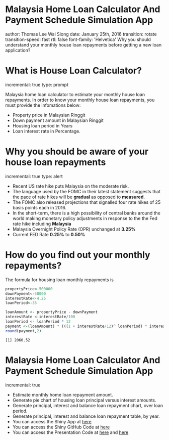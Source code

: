 Malaysia Home Loan Calculator And Payment Schedule Simulation App
========================================================
author: Thomas Lee Wai Siong
date: January 25th, 2016
transition: rotate
transition-speed: fast
rtl: false
font-family: 'Helvetica'
Why you should understand your monthly house loan repayments before getting a new loan application?

What is House Loan Calculator?
========================================================
incremental: true
type: prompt

Malaysia home loan calculator to estimate your monthly house loan repayments.
In order to know your monthly house loan repayments, you must provide the infomations below:

- Property price in Malaysian Ringgit
- Down payment amount in Malaysian Ringgit
- Housing loan period in Years
- Loan interest rate in Percentage.

Why you should be aware of your house loan repayments
========================================================
incremental: true
type: alert

- Recent US rate hike puts Malaysia on the moderate risk.
- The language used by the FOMC in their latest statement suggests that the pace of rate hikes will be **gradual** as opposed to **measured**.
- The FOMC also released projections that signalled four rate hikes of 25 basis points each in 2016.
- In the short-term, there is a high possibility of central banks around the world
making monetary policy adjustments in response to the the Fed rate hike including **Malaysia**
- Malaysia Overnight Policy Rate (OPR) unchanged at **3.25%**
- Current FED Rate **0.25%** to **0.50%**


How do you find out your monthly repayments?
========================================================

The formula for housing loan monthly repayments is

```r
propertyPrice<-500000
downPayment<-50000
interestRate<-4.25
loanPeriod<-35

loanAmount <- propertyPrice - downPayment
interestRate <-interestRate/100
loanPeriod <- loanPeriod * 12 
payment <-(loanAmount) * (((1 + interestRate/12)^ loanPeriod) * interestRate)/(12 * (((1+interestRate/12)^ loanPeriod) - 1))
round(payment,2)
```

```
[1] 2060.52
```

Malaysia Home Loan Calculator And Payment Schedule Simulation App
========================================================
incremental: true
- Estimate monthly home loan repayment amount.
- Generate pie chart of housing loan principal versus interest amounts.
- Generate principal, interest and balance loan repayment chart, over loan period.
- Generate principal, interest and balance loan repayment table, by year.
- You can access the Shiny App at [here](https://leewaisiong.shinyapps.io/ShinyWebApp/)
- You can access the Shiny GitHub Code at [here](https://github.com/flyingfox22/ShinyWebApp)
- You can access the Presentation Code at [here](https://github.com/flyingfox22/ShinyWebAppPresentation) and [here](https://github.com/flyingfox22/ShinyWebAppPresentation)

